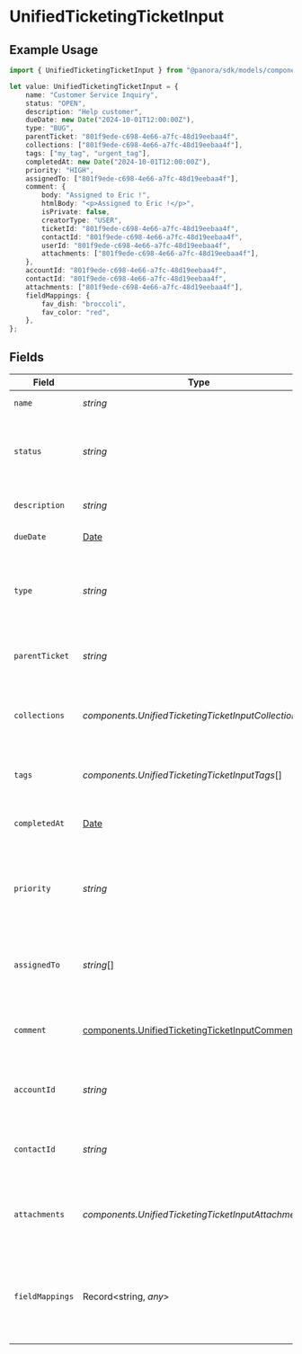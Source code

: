 # UnifiedTicketingTicketInput

## Example Usage

```typescript
import { UnifiedTicketingTicketInput } from "@panora/sdk/models/components";

let value: UnifiedTicketingTicketInput = {
    name: "Customer Service Inquiry",
    status: "OPEN",
    description: "Help customer",
    dueDate: new Date("2024-10-01T12:00:00Z"),
    type: "BUG",
    parentTicket: "801f9ede-c698-4e66-a7fc-48d19eebaa4f",
    collections: ["801f9ede-c698-4e66-a7fc-48d19eebaa4f"],
    tags: ["my_tag", "urgent_tag"],
    completedAt: new Date("2024-10-01T12:00:00Z"),
    priority: "HIGH",
    assignedTo: ["801f9ede-c698-4e66-a7fc-48d19eebaa4f"],
    comment: {
        body: "Assigned to Eric !",
        htmlBody: "<p>Assigned to Eric !</p>",
        isPrivate: false,
        creatorType: "USER",
        ticketId: "801f9ede-c698-4e66-a7fc-48d19eebaa4f",
        contactId: "801f9ede-c698-4e66-a7fc-48d19eebaa4f",
        userId: "801f9ede-c698-4e66-a7fc-48d19eebaa4f",
        attachments: ["801f9ede-c698-4e66-a7fc-48d19eebaa4f"],
    },
    accountId: "801f9ede-c698-4e66-a7fc-48d19eebaa4f",
    contactId: "801f9ede-c698-4e66-a7fc-48d19eebaa4f",
    attachments: ["801f9ede-c698-4e66-a7fc-48d19eebaa4f"],
    fieldMappings: {
        fav_dish: "broccoli",
        fav_color: "red",
    },
};
```

## Fields

| Field                                                                                                          | Type                                                                                                           | Required                                                                                                       | Description                                                                                                    | Example                                                                                                        |
| -------------------------------------------------------------------------------------------------------------- | -------------------------------------------------------------------------------------------------------------- | -------------------------------------------------------------------------------------------------------------- | -------------------------------------------------------------------------------------------------------------- | -------------------------------------------------------------------------------------------------------------- |
| `name`                                                                                                         | *string*                                                                                                       | :heavy_check_mark:                                                                                             | The name of the ticket                                                                                         | Customer Service Inquiry                                                                                       |
| `status`                                                                                                       | *string*                                                                                                       | :heavy_minus_sign:                                                                                             | The status of the ticket. Authorized values are OPEN or CLOSED.                                                | OPEN                                                                                                           |
| `description`                                                                                                  | *string*                                                                                                       | :heavy_check_mark:                                                                                             | The description of the ticket                                                                                  | Help customer                                                                                                  |
| `dueDate`                                                                                                      | [Date](https://developer.mozilla.org/en-US/docs/Web/JavaScript/Reference/Global_Objects/Date)                  | :heavy_minus_sign:                                                                                             | The date the ticket is due                                                                                     | 2024-10-01T12:00:00Z                                                                                           |
| `type`                                                                                                         | *string*                                                                                                       | :heavy_minus_sign:                                                                                             | The type of the ticket. Authorized values are PROBLEM, QUESTION, or TASK                                       | BUG                                                                                                            |
| `parentTicket`                                                                                                 | *string*                                                                                                       | :heavy_minus_sign:                                                                                             | The UUID of the parent ticket                                                                                  | 801f9ede-c698-4e66-a7fc-48d19eebaa4f                                                                           |
| `collections`                                                                                                  | *components.UnifiedTicketingTicketInputCollections*[]                                                          | :heavy_minus_sign:                                                                                             | The collection UUIDs the ticket belongs to                                                                     | [<br/>"801f9ede-c698-4e66-a7fc-48d19eebaa4f"<br/>]                                                             |
| `tags`                                                                                                         | *components.UnifiedTicketingTicketInputTags*[]                                                                 | :heavy_minus_sign:                                                                                             | The tags names of the ticket                                                                                   | [<br/>"my_tag",<br/>"urgent_tag"<br/>]                                                                         |
| `completedAt`                                                                                                  | [Date](https://developer.mozilla.org/en-US/docs/Web/JavaScript/Reference/Global_Objects/Date)                  | :heavy_minus_sign:                                                                                             | The date the ticket has been completed                                                                         | 2024-10-01T12:00:00Z                                                                                           |
| `priority`                                                                                                     | *string*                                                                                                       | :heavy_minus_sign:                                                                                             | The priority of the ticket. Authorized values are HIGH, MEDIUM or LOW.                                         | HIGH                                                                                                           |
| `assignedTo`                                                                                                   | *string*[]                                                                                                     | :heavy_minus_sign:                                                                                             | The users UUIDs the ticket is assigned to                                                                      | [<br/>"801f9ede-c698-4e66-a7fc-48d19eebaa4f"<br/>]                                                             |
| `comment`                                                                                                      | [components.UnifiedTicketingTicketInputComment](../../models/components/unifiedticketingticketinputcomment.md) | :heavy_minus_sign:                                                                                             | The comment of the ticket                                                                                      | {<br/>"content": "Assigned the issue !"<br/>}                                                                  |
| `accountId`                                                                                                    | *string*                                                                                                       | :heavy_minus_sign:                                                                                             | The UUID of the account which the ticket belongs to                                                            | 801f9ede-c698-4e66-a7fc-48d19eebaa4f                                                                           |
| `contactId`                                                                                                    | *string*                                                                                                       | :heavy_minus_sign:                                                                                             | The UUID of the contact which the ticket belongs to                                                            | 801f9ede-c698-4e66-a7fc-48d19eebaa4f                                                                           |
| `attachments`                                                                                                  | *components.UnifiedTicketingTicketInputAttachments*[]                                                          | :heavy_minus_sign:                                                                                             | The attachements UUIDs tied to the ticket                                                                      | [<br/>"801f9ede-c698-4e66-a7fc-48d19eebaa4f"<br/>]                                                             |
| `fieldMappings`                                                                                                | Record<string, *any*>                                                                                          | :heavy_minus_sign:                                                                                             | The custom field mappings of the ticket between the remote 3rd party & Panora                                  | {<br/>"fav_dish": "broccoli",<br/>"fav_color": "red"<br/>}                                                     |